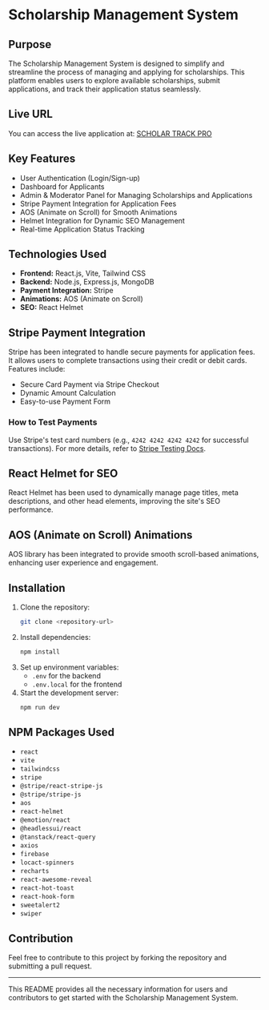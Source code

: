 # Scholarship Management System

## Purpose
The Scholarship Management System is designed to simplify and streamline the process of managing and applying for scholarships. This platform enables users to explore available scholarships, submit applications, and track their application status seamlessly.

## Live URL
You can access the live application at: [SCHOLAR TRACK PRO](https://moha-milon-projects.firebaseapp.com/)

## Key Features
- User Authentication (Login/Sign-up)
- Dashboard for Applicants
- Admin & Moderator Panel for Managing Scholarships and Applications
- Stripe Payment Integration for Application Fees
- AOS (Animate on Scroll) for Smooth Animations
- Helmet Integration for Dynamic SEO Management
- Real-time Application Status Tracking

## Technologies Used
- **Frontend:** React.js, Vite, Tailwind CSS 
- **Backend:** Node.js, Express.js, MongoDB
- **Payment Integration:** Stripe
- **Animations:** AOS (Animate on Scroll)
- **SEO:** React Helmet

## Stripe Payment Integration
Stripe has been integrated to handle secure payments for application fees. It allows users to complete transactions using their credit or debit cards. Features include:
- Secure Card Payment via Stripe Checkout
- Dynamic Amount Calculation
- Easy-to-use Payment Form

### How to Test Payments
Use Stripe's test card numbers (e.g., `4242 4242 4242 4242` for successful transactions). For more details, refer to [Stripe Testing Docs](https://stripe.com/docs/testing).

## React Helmet for SEO
React Helmet has been used to dynamically manage page titles, meta descriptions, and other head elements, improving the site's SEO performance.

## AOS (Animate on Scroll) Animations
AOS library has been integrated to provide smooth scroll-based animations, enhancing user experience and engagement.

## Installation
1. Clone the repository:
   ```bash
   git clone <repository-url>
   ```
2. Install dependencies:
   ```bash
   npm install
   ```
3. Set up environment variables:
   - `.env` for the backend
   - `.env.local` for the frontend
4. Start the development server:
   ```bash
   npm run dev
   ```

## NPM Packages Used
- `react`
- `vite`
- `tailwindcss`
- `stripe`
- `@stripe/react-stripe-js`
- `@stripe/stripe-js`
- `aos`
- `react-helmet`
- `@emotion/react`
- `@headlessui/react`
- `@tanstack/react-query`
- `axios`
- `firebase`
- `locact-spinners`
- `recharts`
- `react-awesome-reveal`
- `react-hot-toast`
- `react-hook-form`
- `sweetalert2`
- `swiper`


## Contribution
Feel free to contribute to this project by forking the repository and submitting a pull request.

---

This README provides all the necessary information for users and contributors to get started with the Scholarship Management System.
